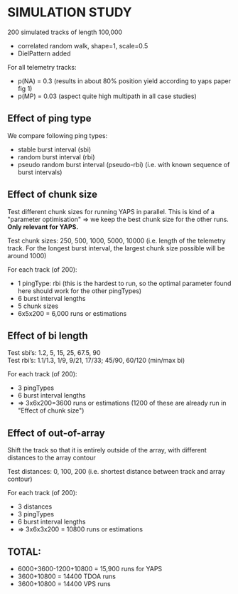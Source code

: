 # SIMULATION STUDY

200 simulated tracks of length 100,000
- correlated random walk, shape=1, scale=0.5
- DielPattern added

For all telemetry tracks: 
- p(NA) = 0.3 (results in about 80% position yield according to yaps paper fig 1)
- p(MP) = 0.03 (aspect quite high multipath in all case studies)


## Effect of ping type
We compare following ping types:
- stable burst interval (sbi)
- random burst interval (rbi)
- pseudo random burst interval (pseudo-rbi) (i.e. with known sequence of burst intervals)

## Effect of chunk size
Test different chunk sizes for running YAPS in parallel. This is kind of a "parameter optimisation" => we keep the best chunk size for the other runs. **Only relevant for YAPS.**

Test chunk sizes: 250, 500, 1000, 5000, 10000 (i.e. length of the telemetry track. For the longest burst interval, the largest chunk size possible will be around 1000)

For each track (of 200):
- 1 pingType: rbi (this is the hardest to run, so the optimal parameter found here should work for the other pingTypes)
- 6 burst interval lengths
- 5 chunk sizes
- 6x5x200 = 6,000 runs or estimations

## Effect of bi length
Test sbi’s: 1.2, 5, 15, 25, 67.5, 90  
Test rbi’s: 1.1/1.3, 1/9, 9/21, 17/33; 45/90, 60/120  (min/max bi)   

For each track (of 200):
- 3 pingTypes
- 6 burst interval lengths
- => 3x6x200=3600 runs or estimations (1200 of these are already run in "Effect of chunk size")

## Effect of out-of-array
Shift the track so that it is entirely outside of the array, with different distances to the array contour

Test distances: 0, 100, 200 (i.e. shortest distance between track and array contour)

For each track (of 200):
- 3 distances
- 3 pingTypes
- 6 burst interval lengths
- => 3x6x3x200 = 10800 runs or estimations


## TOTAL:

- 6000+3600-1200+10800 = 15,900 runs for YAPS
- 3600+10800 = 14400 TDOA runs
- 3600+10800 = 14400 VPS runs

